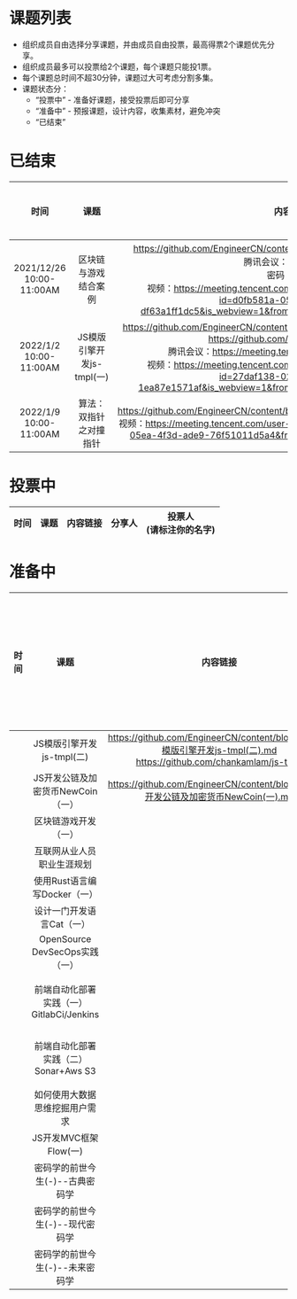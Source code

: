 # 课题列表
* 组织成员自由选择分享课题，并由成员自由投票，最高得票2个课题优先分享。
* 组织成员最多可以投票给2个课题，每个课题只能投1票。
* 每个课题总时间不超30分钟，课题过大可考虑分割多集。
* 课题状态分：
  - “投票中” - 准备好课题，接受投票后即可分享
  - “准备中” - 预报课题，设计内容，收集素材，避免冲突
  - “已结束”


# 已结束

|时间|课题|内容链接|分享人|投票人<br>(请标注你的名字)|
| :----:| :----: | :----:| :----: | :----: |
| 2021/12/26<br>10:00-11:00AM | 区块链与游戏结合案例|https://github.com/EngineerCN/content/blob/main/区块链与游戏结合案例.md<br>腾讯会议：681720473<br>密码：8888<br>视频：https://meeting.tencent.com/user-center/shared-record-info?id=d0fb581a-05e4-45c3-a373-df63a1ff1dc5&is_webview=1&from=5&click_source_for_middle_login=2|Ken|刘洋|
| 2022/1/2<br>10:00-11:00AM | JS模版引擎开发js-tmpl(一)|https://github.com/EngineerCN/content/blob/main/JS模版引擎开发js-tmpl(一).md<br>https://github.com/chankamlam/js-tmpl<br>腾讯会议：https://meeting.tencent.com/dm/IUl9DEAbGD3U<br>视频：https://meeting.tencent.com/user-center/shared-record-info?id=27daf138-0237-4cab-a643-1ea87e1571af&is_webview=1&from=5&click_source_for_middle_login=2|Ken|刘洋 sampaul|
| 2022/1/9<br>10:00-11:00AM | 算法：双指针之对撞指针|https://github.com/EngineerCN/content/blob/main/%E7%AE%97%E6%B3%95.md<br>视频：https://meeting.tencent.com/user-center/shared-record-info?id=f818fe6f-05ea-4f3d-ade9-76f51011d5a4&from=6&click_source_for_middle_login=1|小杜同学|Ken|

# 投票中
|时间|课题|内容链接|分享人|投票人<br>(请标注你的名字)|
| :----:| :----: | :----:| :----: | :----: |


# 准备中

|时间|课题|内容链接|分享人|投票人<br>(请标注你的名字)|备注
| :----:| :----: | :----:| :----: | :----: | :----: |
|| JS模版引擎开发js-tmpl(二)|https://github.com/EngineerCN/content/blob/main/JS模版引擎开发js-tmpl(二).md<br>https://github.com/chankamlam/js-tmpl|Ken||
|| JS开发公链及加密货币NewCoin（一）|https://github.com/EngineerCN/content/blob/main/JS开发公链及加密货币NewCoin(一).md|Ken|刘洋|
|| 区块链游戏开发（一）||Ken||
|| 互联网从业人员职业生涯规划||Ken||
|| 使用Rust语言编写Docker（一）||Ken||
|| 设计一门开发语言Cat（一）||Ken||
|| OpenSource DevSecOps实践（一）||Ken||
|| 前端自动化部署实践（一）<br>GitlabCi/Jenkins||刘洋||暂无时间
|| 前端自动化部署实践（二）<br>Sonar+Aws S3||刘洋||暂无时间
|| 如何使用大数据思维挖掘用户需求 ||熊猫||
|| JS开发MVC框架Flow(一)||Ken||
|| 密码学的前世今生(-)--古典密码学||sampaul、小鱼||
|| 密码学的前世今生(-)--现代密码学||sampaul||
|| 密码学的前世今生(-)--未来密码学||sampaul||

